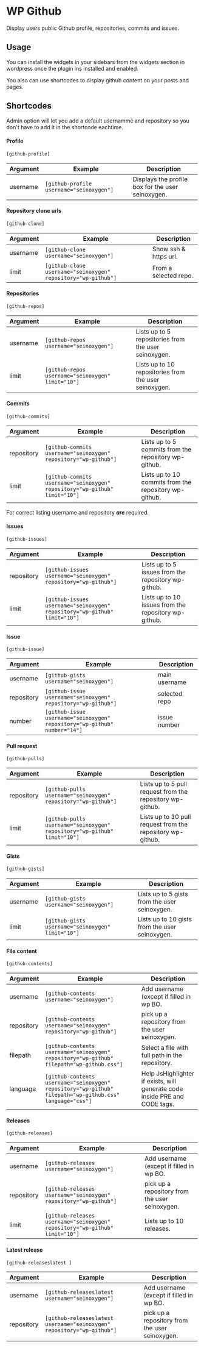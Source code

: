 WP Github
=========

Display users public Github profile, repositories, commits and issues.

## Usage

You can install the widgets in your sidebars from the widgets section in wordpress once the plugin ins installed and enabled.

You also can use shortcodes to display github content on your posts and pages.

## Shortcodes

Admin option will let you add a default usernamme and repository so you don't have to add it in the shortcode eachtime.

#### Profile
```html
[github-profile]
```
Argument | Example | Description
--- | --- | ---
username | `[github-profile username="seinoxygen"]` | Displays the profile box for the user seinoxygen.

#### Repository clone urls
```html
[github-clone]
```
Argument | Example | Description
--- | --- | ---
username | `[github-clone username="seinoxygen"]` | Show ssh & https url.
limit | `[github-clone username="seinoxygen" repository="wp-github"]` | From a selected repo.

#### Repositories
```html
[github-repos]
```
Argument | Example | Description
--- | --- | ---
username | `[github-repos username="seinoxygen"]` | Lists up to 5 repositories from the user seinoxygen.
limit | `[github-repos username="seinoxygen" limit="10"]` | Lists up to 10 repositories from the user seinoxygen.

#### Commits
```html
[github-commits]
```
Argument | Example | Description
--- | --- | ---
repository | `[github-commits username="seinoxygen" repository="wp-github"]` | Lists up to 5 commits from the repository wp-github.
limit | `[github-commits username="seinoxygen" repository="wp-github" limit="10"]` | Lists up to 10 commits from the repository wp-github.

For correct listing username and repository **_are_** required.

#### Issues
```html
[github-issues]
```
Argument | Example | Description
--- | --- | ---
repository | `[github-issues username="seinoxygen" repository="wp-github"]` | Lists up to 5 issues from the repository wp-github.
limit | `[github-issues username="seinoxygen" repository="wp-github" limit="10"]` | Lists up to 10 issues from the repository wp-github.


#### Issue
```html
[github-issue]
```
Argument | Example | Description
--- | --- | ---
username | `[github-gists username="seinoxygen"]` | main username
repository | `[github-issue username="seinoxygen" repository="wp-github"]` | selected repo
number | `[github-issue username="seinoxygen" repository="wp-github" number="14"]` | issue number

#### Pull request
```html
[github-pulls]
```
Argument | Example | Description
--- | --- | ---
repository | `[github-pulls username="seinoxygen" repository="wp-github"]` | Lists up to 5 pull request from the repository wp-github.
limit | `[github-pulls username="seinoxygen" repository="wp-github" limit="10"]` | Lists up to 10 pull request from the repository wp-github.

#### Gists
```html
[github-gists]
```
Argument | Example | Description
--- | --- | ---
username | `[github-gists username="seinoxygen"]` | Lists up to 5 gists from the user seinoxygen.
limit | `[github-gists username="seinoxygen" limit="10"]` | Lists up to 10 gists from the user seinoxygen.

#### File content
```html
[github-contents]
```
Argument | Example | Description
--- | --- | ---
username | `[github-contents username="seinoxygen"]` |Add username (except if filled in wp BO.
repository | `[github-contents username="seinoxygen" repository="wp-github"]` | pick up a repository from the user seinoxygen.
filepath | `[github-contents username="seinoxygen" repository="wp-github" filepath="wp-github.css"]` | Select a file with full path in the repository.
language | `[github-contents username="seinoxygen" repository="wp-github" filepath="wp-github.css" language="css"]` | Help JsHighlighter if exists, will generate code inside PRE and CODE tags.

#### Releases
```html
[github-releases]
```
Argument | Example | Description
--- | --- | ---
username | `[github-releases username="seinoxygen"]` |Add username (except if filled in wp BO.
repository | `[github-releases username="seinoxygen" repository="wp-github"]` | pick up a repository from the user seinoxygen.
limit | `[github-releases username="seinoxygen" repository="wp-github" limit="10"]` | Lists up to 10 releases.
 
#### Latest release
 ```html
 [github-releaseslatest ]
 ```
 Argument | Example | Description
 --- | --- | ---
 username | `[github-releaseslatest username="seinoxygen"]` |Add username (except if filled in wp BO.
 repository | `[github-releaseslatest username="seinoxygen" repository="wp-github"]` | pick up a repository from the user seinoxygen.
